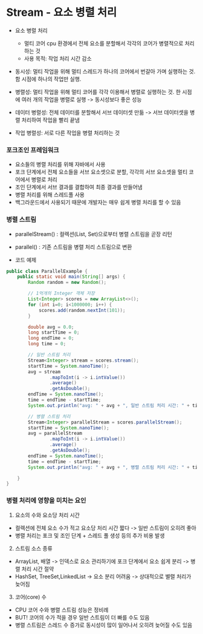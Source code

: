 # Stream - 요소 병렬 처리

- 요소 병렬 처리
    - 멀티 코어 cpu 환경에서 전체 요소를 분할해서 각각의 코어가 병렬적으로 처리하는 것
    - 사용 목적: 작업 처리 시간 감소
- 동시성: 멀티 작업을 위해 멀티 스레드가 하나의 코어에서 번갈아 가며 실행하는 것. 함 시점에 하나의 작업만 실행.
- 병렬성: 멀티 작업을 위해 멀티 코어를 각각 이용해서 병렬로 실행하는 것. 한 시점에 여러 개의 작업을 병렬로 실행 -> 동시성보다 좋은 성능

- 데이터 병렬성: 전체 데이터를 분할해서 서브 데이터셋 만듦 -> 서브 데이터셋을 병렬 처리하여 작업을 빨리 끝냄
- 작업 병렬성: 서로 다른 작업을 병렬 처리하는 것

### 포크조인 프레임워크

- 요소들의 병렬 처리를 위해 자바에서 사용
- 포크 단계에서 전체 요소들을 서브 요소셋으로 분할, 각각의 서브 요소셋을 멀티 코어에서 병렬로 처리
- 조인 단계에서 서브 결과를 결합하여 최종 결과를 만들어냄
- 병렬 처리를 위해 스레드풀 사용
- 백그라운드에서 사용되기 때문에 개발자는 매우 쉽게 병렬 처리를 할 수 있음

### 병렬 스트림

- parallelStream() : 컬렉션(List, Set)으로부터 병렬 스트림을 곧장 리턴
- parallel() : 기존 스트림을 병렬 처리 스트림으로 변환

- 코드 예제
```java
public class ParallelExample {
    public static void main(String[] args) {
        Random random = new Random();

        // 1억개의 Integer 객체 저장
        List<Integer> scores = new ArrayList<>();
        for (int i=0; i<1000000; i++) {
            scores.add(random.nextInt(101));
        }

        double avg = 0.0;
        long startTime = 0;
        long endTime = 0;
        long time = 0;

        // 일반 스트림 처리
        Stream<Integer> stream = scores.stream();
        startTime = System.nanoTime();
        avg = stream
                .mapToInt(i -> i.intValue())
                .average()
                .getAsDouble();
        endTime = System.nanoTime();
        time = endTime - startTime;
        System.out.println("avg: " + avg + ", 일반 스트림 처리 시간: " + time +"ns");

        // 병렬 스트림 처리
        Stream<Integer> parallelStream = scores.parallelStream();
        startTime = System.nanoTime();
        avg = parallelStream
                .mapToInt(i -> i.intValue())
                .average()
                .getAsDouble();
        endTime = System.nanoTime();
        time = endTime - startTime;
        System.out.println("avg: " + avg + ", 병렬 스트림 처리 시간: " + time +"ns");       

    }
}
```

### 병렬 처리에 영향을 미치는 요인

1. 요소의 수와 요소당 처리 시간
- 컬렉션에 전체 요소 수가 적고 요소당 처리 시간 짧다 -> 일반 스트림이 오히려 좋아
- 병렬 처리는 포크 및 조인 단계 + 스레드 풀 생성 등의 추가 비용 발생

2. 스트림 소스 종류
- ArrayList, 배열 -> 인덱스로 요소 관리하기에 포크 단계에서 요소 쉽게 분리 -> 병렬 처리 시간 절약
- HashSet, TreeSet,LinkedList -> 요소 분리 어려움 -> 상대적으로 별렬 처리가 늦어짐

3. 코어(core) 수
- CPU 코어 수와 병렬 스트림 성능은 정비례
- BUT! 코어의 수가 적을 경우 일반 스트림이 더 빠를 수도 있음 
- 병렬 스트림은 스레드 수 증가로 동시성이 많이 일어나서 오히려 늦어질 수도 있음
